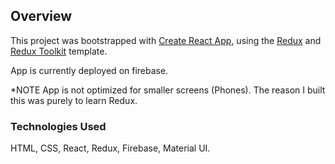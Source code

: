 
## Overview

This project was bootstrapped with [Create React App](https://github.com/facebook/create-react-app), using the [Redux](https://redux.js.org/) and [Redux Toolkit](https://redux-toolkit.js.org/) template.

App is currently deployed on firebase.

*NOTE App is not optimized for smaller screens (Phones). The reason I built this was purely to learn Redux. 

### Technologies Used
HTML, CSS, React, Redux, Firebase, Material UI.


